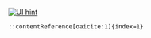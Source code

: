 [![UI hint](docs/images/Views_of_the_LHC_tunnel_sector_3-4,_tirage_2.jpg)](https://github.com/antonstrobe/OverlayTool)
``` :contentReference[oaicite:0]{index=0}
::contentReference[oaicite:1]{index=1}
